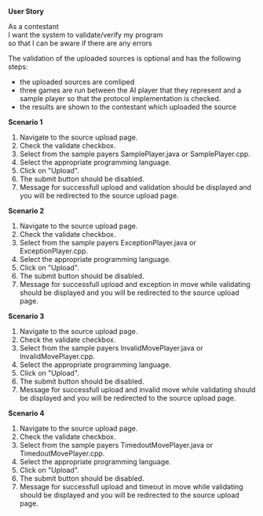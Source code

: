 **User Story**

As a contestant<br />
I want the system to validate/verify my program<br />
so that I can be aware if there are any errors<br />


The validation of the uploaded sources is optional and has the following steps:
  * the uploaded sources are comliped
  * three games are run between the AI player that they represent and a sample player so that the protocol implementation is checked.
  * the results are shown to the contestant which uploaded the source


**Scenario 1**

  1. Navigate to the source upload page.
  1. Check the validate checkbox.
  1. Select from the sample payers SamplePlayer.java or SamplePlayer.cpp.
  1. Select the appropriate programming language.
  1. Click on "Upload".
  1. The submit button should be disabled.
  1. Message for successfull upload and validation should be displayed and you will be redirected to the source upload page.

**Scenario 2**

  1. Navigate to the source upload page.
  1. Check the validate checkbox.
  1. Select from the sample payers ExceptionPlayer.java or ExceptionPlayer.cpp.
  1. Select the appropriate programming language.
  1. Click on "Upload".
  1. The submit button should be disabled.
  1. Message for successfull upload and exception in move while validating should be displayed and you will be redirected to the source upload page.


**Scenario 3**

  1. Navigate to the source upload page.
  1. Check the validate checkbox.
  1. Select from the sample payers InvalidMovePlayer.java or InvalidMovePlayer.cpp.
  1. Select the appropriate programming language.
  1. Click on "Upload".
  1. The submit button should be disabled.
  1. Message for successfull upload and invalid move while validating should be displayed and you will be redirected to the source upload page.

**Scenario 4**

  1. Navigate to the source upload page.
  1. Check the validate checkbox.
  1. Select from the sample payers TimedoutMovePlayer.java or TimedoutMovePlayer.cpp.
  1. Select the appropriate programming language.
  1. Click on "Upload".
  1. The submit button should be disabled.
  1. Message for successfull upload and timeout in move while validating should be displayed and you will be redirected to the source upload page.